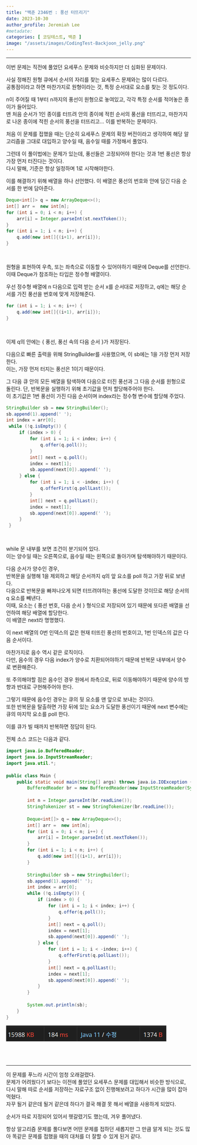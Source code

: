 ```yaml
---
title: "백준 2346번 : 풍선 터뜨리기"
date: 2023-10-30
author_profile: Jeremiah Lee
#metadate:
categories: [ 코딩테스트, 백준 ]
image: "/assets/images/CodingTest-Backjoon_jelly.png"
---
```

***

이번 문제는 직전에 풀었던 요세푸스 문제와 비슷하지만 더 심화된 문제이다.

사실 정해진 원형 큐에서 순서의 자리를 찾는 요세푸스 문제와는 많이 다르다.   
공통점이라고 하면 마찬가지로 원형이라는 것, 특정 순서대로 요소를 찾는 것 정도이다.

n이 주어질 때 1부터 n까지의 풍선이 원형으로 놓여있고, 각각 특정 순서를 적어놓은 종이가 들어있다.   
맨 처음 순서가 1인 종이를 터뜨려 안의 종이에 적힌 순서의 풍선을 터뜨리고, 마찬가지로 나온 종이에 적힌
순서의 풍선을 터뜨리고... 이를 반복하는 문제이다.

처음 이 문제를 접했을 때는 단순히 요세푸스 문제의 확장 버전이라고 생각하여 해당 알고리즘을
그대로 대입하고 양수일 때, 음수일 때를 가정해서 풀었다.

그런데 이 풀이법에는 문제가 있는데, 풍선들은 고정되어야 한다는 것과 1번 풍선은 항상 가장 먼저 터진다는
것이다.   
다시 말해, 기준은 항상 일정하며 1로 시작해야한다.

이를 해결하기 위해 배열을 하나 선언했다. 이 배열은 풍선의 번호와 안에 담긴 다음 순서를 한 번에 담아준다.
```java
Deque<int[]> q = new ArrayDeque<>();
int[] arr =  new int[n];
for (int i = 0; i < n; i++) {
    arr[i] = Integer.parseInt(st.nextToken());
}
for (int i = 1; i < n; i++) {
    q.add(new int[]{(i+1), arr[i]});
}
```
<br>

원형을 표현하여 우측, 또는 좌측으로 이동할 수 있어야하기 때문에 Deque를 선언한다.
이때 Deque가 참조하는 타입은 정수형 배열이다.   

우선 정수형 배열에 n 다음으로 입력 받는 순서 x를 순서대로 저장하고, q에는 해당 순서를 가진 풍선을
번호에 맞게 저장해준다.
```java
for (int i = 1; i < n; i++) {
    q.add(new int[]{(i+1), arr[i]});
}
```
<br>

이제 q의 안에는 { 풍선, 풍선 속의 다음 순서 }가 저장된다.

다음으로 빠른 출력을 위해 StringBuilder를 사용했으며, 이 sb에는 1을 가장 먼저 저장한다.   
이는, 가장 먼저 터지는 풍선은 1이기 때문이다.

그 다음 큐 안의 모든 배열을 탐색하여 다음으로 터진 풍선과 그 다음 순서를 원형으로 돌린다.
단, 반복문을 실행하기 위해 초기값을 먼저 할당해주어야 한다.   
이 초기값은 1번 풍선이 가진 다음 순서이며 index라는 정수형 변수에 할당해 주었다.
```java
StringBuilder sb = new StringBuilder();
sb.append(1).append(' ');
int index = arr[0];
 while (!q.isEmpty()) {
     if (index > 0) {
         for (int i = 1; i < index; i++) {
             q.offer(q.poll());
         }
         int[] next = q.poll();
         index = next[1];
         sb.append(next[0]).append(' ');
     } else {
         for (int i = 1; i < -index; i++) {
             q.offerFirst(q.pollLast());
         }
         int[] next = q.pollLast();
         index = next[1];
         sb.append(next[0]).append(' ');
     }
 }
```
<br>

while 문 내부를 보면 조건이 분기되어 있다.   
이는 양수일 때는 오른쪽으로, 음수일 때는 왼쪽으로 돌아가며 탐색해야하기 때문이다.

다음 순서가 양수인 경우,   
반복문을 실행해 1을 제외하고 해당 순서까지 q의 앞 요소를 poll 하고 가장 뒤로 보낸다.   
다음으로 반복문을 빠져나오게 되면 터뜨려야하는 풍선에 도달한 것이므로
해당 순서의 q 요소를 빼낸다.   
이때, 요소는 { 풍선 번호, 다음 순서 } 형식으로 저장되어 있기 때문에
또다른 배열을 선언하여 해당 배열에 할당한다.   
이 배열은 next라 명명했다.

이 next 배열의 0번 인덱스의 값은 현재 터뜨린 풍선의 번호이고, 1번 인덱스의 값은 다음 순서이다.

마찬가지로 음수 역시 같은 로직이다.   
다만, 음수의 경우 다음 index가 양수로 치환되어야하기 때문에 반복문 내부에서 양수로 변환해준다.

또 주의해야할 점은 음수인 경우 원에서 좌측으로, 뒤로 이동해야하기 때문에 
양수의 방향과 반대로 구현해주어야 한다.

그렇기 때문에 음수인 경우는 큐의 뒷 요소를 맨 앞으로 보내는 것이다.   
또한 반복문을 탈출하면 가장 뒤에 있는 요소가 도달한 풍선이기 때문에
next 변수에는 큐의 마지막 요소를 poll 한다.

이를 큐가 빌 때까지 반복하면 정답이 된다.

전체 소스 코드는 다음과 같다.
```java
import java.io.BufferedReader;
import java.io.InputStreamReader;
import java.util.*;

public class Main {
    public static void main(String[] args) throws java.io.IOException {
        BufferedReader br = new BufferedReader(new InputStreamReader(System.in));

        int n = Integer.parseInt(br.readLine());
        StringTokenizer st = new StringTokenizer(br.readLine());

        Deque<int[]> q = new ArrayDeque<>();
        int[] arr =  new int[n];
        for (int i = 0; i < n; i++) {
            arr[i] = Integer.parseInt(st.nextToken());
        }
        for (int i = 1; i < n; i++) {
            q.add(new int[]{(i+1), arr[i]});
        }

        StringBuilder sb = new StringBuilder();
        sb.append(1).append(' ');
        int index = arr[0];
        while (!q.isEmpty()) {
            if (index > 0) {
                for (int i = 1; i < index; i++) {
                    q.offer(q.poll());
                }
                int[] next = q.poll();
                index = next[1];
                sb.append(next[0]).append(' ');
            } else {
                for (int i = 1; i < -index; i++) {
                    q.offerFirst(q.pollLast());
                }
                int[] next = q.pollLast();
                index = next[1];
                sb.append(next[0]).append(' ');
            }
        }

        System.out.println(sb);
    }
}
```
![](/assets/images/CT_BJ_LOG/BJ_2346.png)

<br>
<br>

***
이 문제를 푸느라 시간이 엄청 오래걸렸다.   
문제가 어려웠다기 보다는 이전에 풀었던 요세푸스 문제를 대입해서 비슷한 방식으로,
다시 말해 따로 순서를 저장하는 자료구조 없이 진행해보려고 하다가 시간을 많이 잡아먹혔다.   
자꾸 될거 같은데 될거 같은데 하다가 결국 해결 못 해서 배열을 사용하게 되었다.

순서가 따로 지정되어 있어서 헷갈렸기도 했는데, 겨우 풀어냈다.

항상 알고리즘 문제를 풀다보면 어떤 문제를 접하던 새롭지만 그 만큼 알게 되는 것도 많아 똑같은 문제를 접했을 때의 대처를 더 잘할 수 있게 된거 같다.